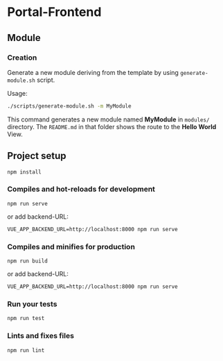 # Portal-Frontend

## Module

### Creation

Generate a new module deriving from the template by using `generate-module.sh` script.

Usage: 

```bash
./scripts/generate-module.sh -m MyModule
```
This command generates a new module named __MyModule__ in `modules/` directory. The `README.md` in that folder shows the route to the __Hello World__ View. 

## Project setup
```
npm install
```

### Compiles and hot-reloads for development
```
npm run serve
```
or add backend-URL:
```
VUE_APP_BACKEND_URL=http://localhost:8000 npm run serve
```


### Compiles and minifies for production
```
npm run build
```
or add backend-URL:
```
VUE_APP_BACKEND_URL=http://localhost:8000 npm run serve
```

### Run your tests
```
npm run test
```

### Lints and fixes files
```
npm run lint
```
